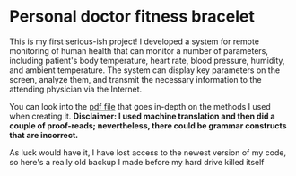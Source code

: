 # Personal doctor fitness bracelet


This is my first serious-ish project! I developed a system for remote monitoring of human health that can monitor a number of parameters, including patient's body temperature, heart rate, blood pressure, humidity, and ambient temperature. The system can display key parameters on the screen, analyze them, and transmit the necessary information to the attending physician via the Internet.

You can look into the [pdf file](https://github.com/sathworld/personal-doctor-fitness-bracelet/blob/main/Personal%20doctor%20fitness%20bracelet.pdf) that goes in-depth on the methods I used when creating it. 
__Disclaimer: I used machine translation and then did a couple of proof-reads; nevertheless, there could be grammar constructs that are incorrect.__

As luck would have it, I have lost access to the newest version of my code, so here's a really old backup I made before my hard drive killed itself
